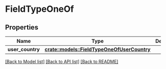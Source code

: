 # FieldTypeOneOf

## Properties

Name | Type | Description | Notes
------------ | ------------- | ------------- | -------------
**user_country** | [**crate::models::FieldTypeOneOfUserCountry**](FieldType_oneOf_user_country.md) |  | 

[[Back to Model list]](../README.md#documentation-for-models) [[Back to API list]](../README.md#documentation-for-api-endpoints) [[Back to README]](../README.md)


